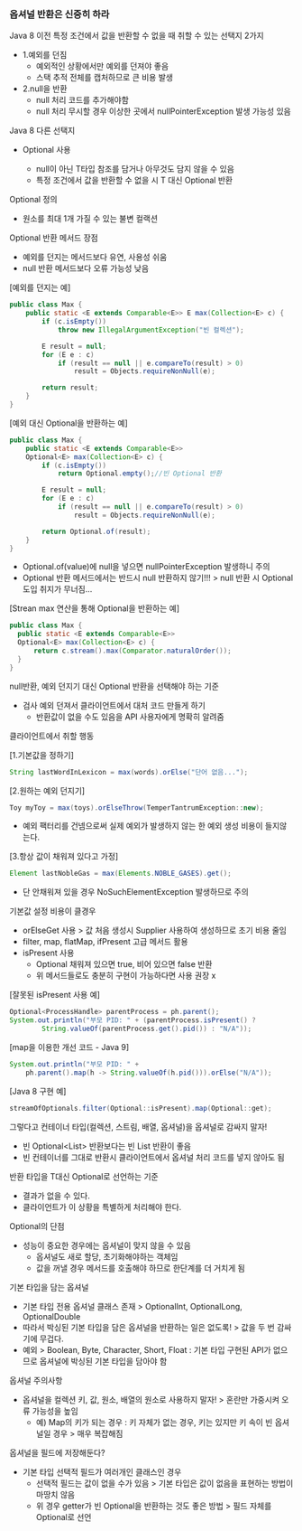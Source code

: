 ### 옵셔널 반환은 신중히 하라

Java 8 이전 특정 조건에서 값을 반환할 수 없을 때 취할 수 있는 선택지 2가지

- 1.예외를 던짐
  - 예외적인 상황에서만 예외를 던져야 좋음
  - 스택 추적 전체를 캡처하므로 큰 비용 발생
- 2.null을 반환
  - null 처리 코드를 추가해야함
  - null 처리 무시할 경우 이상한 곳에서 nullPointerException 발생 가능성 있음

Java 8 다른 선택지

- Optional<T> 사용
  - null이 아닌 T타입 참조를 담거나 아무것도 담지 않을 수 있음
  - 특정 조건에서 값을 반환할 수 없을 시 T 대신 Optional<T> 반환

Optional 정의
- 원소를 최대 1개 가질 수 있는 불변 컬랙션

Optional<T> 반환 메서드 장점
- 예외를 던지는 메서드보다 유연, 사용성 쉬움
- null 반환 메서드보다 오류 가능성 낮음

[예외를 던지는 예]
```java
public class Max {
    public static <E extends Comparable<E>> E max(Collection<E> c) {
        if (c.isEmpty())
            throw new IllegalArgumentException("빈 컬렉션");

        E result = null;
        for (E e : c)
            if (result == null || e.compareTo(result) > 0)
                result = Objects.requireNonNull(e);

        return result;
    }
}
```
[예외 대신 Optional<T>을 반환하는 예]
```java
public class Max {
    public static <E extends Comparable<E>>
    Optional<E> max(Collection<E> c) {
        if (c.isEmpty())
            return Optional.empty();//빈 Optional 반환

        E result = null;
        for (E e : c)
            if (result == null || e.compareTo(result) > 0)
                result = Objects.requireNonNull(e);

        return Optional.of(result);
    }
}
```
- Optional.of(value)에 null을 넣으면 nullPointerException 발생하니 주의
- Optional 반환 메서드에서는 반드시 null 반환하지 않기!!! > null 반환 시 Optional 도입 취지가 무너짐...

[Strean max 연산을 통해 Optional<T>을 반환하는 예]
```java
public class Max {
  public static <E extends Comparable<E>>
  Optional<E> max(Collection<E> c) {
      return c.stream().max(Comparator.naturalOrder());
  }
}
```

null반환, 예외 던지기 대신 Optional 반환을 선택해야 하는 기준
- 검사 예외 던져서 클라이언트에서 대처 코드 만들게 하기
  - 반환값이 없을 수도 있음을 API 사용자에게 명확히 알려줌

클라이언트에서 취할 행동

[1.기본값을 정하기]
```java
String lastWordInLexicon = max(words).orElse("단어 없음...");
```
[2.원하는 예외 던지기]
```java
Toy myToy = max(toys).orElseThrow(TemperTantrumException::new);
```
- 예외 팩터리를 건넴으로써 실제 예외가 발생하지 않는 한 예외 생성 비용이 들지않는다.

[3.항상 값이 채워져 있다고 가정]
```java
Element lastNobleGas = max(Elements.NOBLE_GASES).get();
```
- 단 안채워져 있을 경우 NoSuchElementException 발생하므로 주의

기본값 설정 비용이 클경우
- orElseGet 사용 > 값 처음 생성시 Supplier<T> 사용하여 생성하므로 초기 비용 줄임
- filter, map, flatMap, ifPresent 고급 메서드 활용
- isPresent 사용
  - Optional 채워져 있으면 true, 비어 있으면 false 반환
  - 위 메서드들로도 충분히 구현이 가능하다면 사용 권장 x

[잘못된 isPresent 사용 예]
```java
Optional<ProcessHandle> parentProcess = ph.parent();
System.out.println("부모 PID: " + (parentProcess.isPresent() ?
        String.valueOf(parentProcess.get().pid()) : "N/A"));
```
[map을 이용한 개선 코드 - Java 9]
```java
System.out.println("부모 PID: " +
    ph.parent().map(h -> String.valueOf(h.pid())).orElse("N/A"));
```
[Java 8 구현 예]
```java
streamOfOptionals.filter(Optional::isPresent).map(Optional::get);
```
그렇다고 컨테이너 타입(컬렉션, 스트림, 배열, 옵셔널)을 옵셔널로 감싸지 말자!
- 빈 Optional<List<T>> 반환보다는 빈 List<T> 반환이 좋음
- 빈 컨테이너를 그대로 반환시 클라이언트에서 옵셔널 처리 코드를 넣지 않아도 됨

반환 타입을 T대신 Optional<T>로 선언하는 기준
- 결과가 없을 수 있다.
- 클라이언트가 이 상황을 특별하게 처리해야 한다.

Optional<T>의 단점
- 성능이 중요한 경우에는 옵셔널이 맞지 않을 수 있음
  - 옵셔널도 새로 할당, 초기화해야하는 객체임
  - 값을 꺼낼 경우 메서드를 호출해야 하므로 한단계를 더 거치게 됨

기본 타입을 담는 옵셔널
- 기본 타입 전용 옵셔널 클래스 존재 > OptionalInt, OptionalLong, OptionalDouble
- 따라서 박싱된 기본 타입을 담은 옵셔널을 반환하는 일은 없도록! > 값을 두 번 감싸기에 무겁다.
- 예외 > Boolean, Byte, Character, Short, Float : 기본 타입 구현된 API가 없으므로 옵셔널에 박싱된 기본 타입을 담아야 함

옵셔널 주의사항
- 옵셔널을 컬렉션 키, 값, 원소, 배열의 원소로 사용하지 말자! > 혼란만 가중시켜 오류 가능성을 높임
  - 예) Map의 키가 되는 경우 : 키 자체가 없는 경우, 키는 있지만 키 속이 빈 옵셔널일 경우 > 매우 복잡해짐

옵셔널을 필드에 저장해둔다?
- 기본 타입 선택적 필드가 여러개인 클래스인 경우
  - 선택적 필드는 값이 없을 수가 있음 > 기본 타입은 값이 없음을 표현하는 방법이 마땅치 않음
  - 위 경우 getter가 빈 Optional을 반환하는 것도 좋은 방법 > 필드 자체를 Optional로 선언
